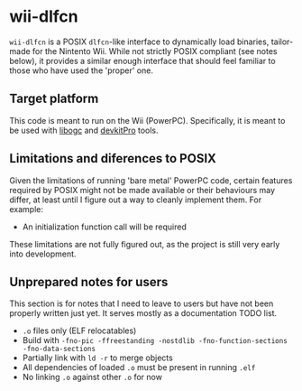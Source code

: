 # wii-dlfcn

`wii-dlfcn` is a POSIX `dlfcn`-like interface to dynamically load binaries, tailor-made for the Nintento Wii.
While not strictly POSIX compliant (see notes below), it provides a similar enough interface that should feel familiar to those who have used the 'proper' one.

## Target platform

This code is meant to run on the Wii (PowerPC). Specifically, it is meant to be used with [libogc](https://github.com/devkitPro/libogc/) and [devkitPro](https://devkitpro.org/) tools.

## Limitations and diferences to POSIX

Given the limitations of running 'bare metal' PowerPC code, certain features required by POSIX might not be made available or their behaviours may differ, at least until I figure out a way to cleanly implement them. For example:

- An initialization function call will be required

These limitations are not fully figured out, as the project is still very early into development.

## Unprepared notes for users

This section is for notes that I need to leave to users but have not been properly written just yet. It serves mostly as a documentation TODO list.

- `.o` files only (ELF relocatables)
- Build with `-fno-pic -ffreestanding -nostdlib -fno-function-sections -fno-data-sections`
- Partially link with `ld -r` to merge objects
- All dependencies of loaded `.o` must be present in running `.elf`
- No linking `.o` against other `.o` for now
